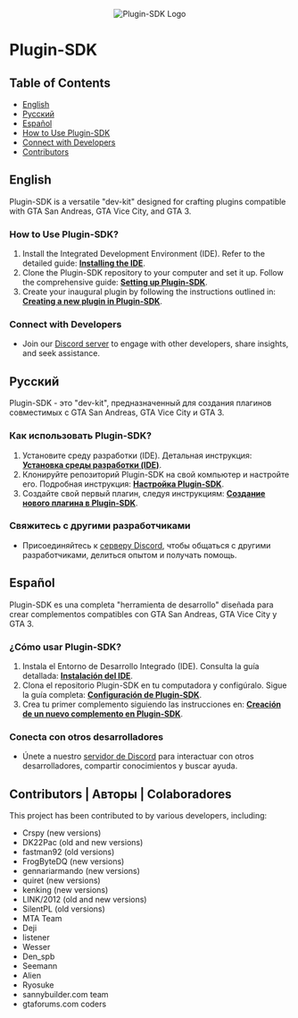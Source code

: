 <p align="center">
  <img src="http://i.imgur.com/xFXWiU9.png" alt="Plugin-SDK Logo">
</p>

# Plugin-SDK

## Table of Contents

- [English](#english)
- [Русский](#русский)
- [Español](#español)
- [How to Use Plugin-SDK](#how-to-use-plugin-sdk)
- [Connect with Developers](#connect-with-developers)
- [Contributors](#contributors)

## English

Plugin-SDK is a versatile "dev-kit" designed for crafting plugins compatible with GTA San Andreas, GTA Vice City, and GTA 3.

### How to Use Plugin-SDK?

1. Install the Integrated Development Environment (IDE). Refer to the detailed guide: [**Installing the IDE**](https://github.com/DK22Pac/plugin-sdk/wiki/Installing-development-environment-(IDE)).
2. Clone the Plugin-SDK repository to your computer and set it up. Follow the comprehensive guide: [**Setting up Plugin-SDK**](https://github.com/DK22Pac/plugin-sdk/wiki/Set-up-plugin-sdk).
3. Create your inaugural plugin by following the instructions outlined in: [**Creating a new plugin in Plugin-SDK**](https://github.com/DK22Pac/plugin-sdk/wiki/Creating-a-new-plugin-in-plugin-sdk).

### Connect with Developers

- Join our [Discord server](https://discord.gg/X4H7ztF) to engage with other developers, share insights, and seek assistance.

## Русский

Plugin-SDK - это "dev-kit", предназначенный для создания плагинов совместимых с GTA San Andreas, GTA Vice City и GTA 3.

### Как использовать Plugin-SDK?

1. Установите среду разработки (IDE). Детальная инструкция: [**Установка среды разработки (IDE)**](https://github.com/DK22Pac/plugin-sdk/wiki/Установка-среды-разработки-(IDE)).
2. Клонируйте репозиторий Plugin-SDK на свой компьютер и настройте его. Подробная инструкция: [**Настройка Plugin-SDK**](https://github.com/DK22Pac/plugin-sdk/wiki/Настройка-plugin-sdk).
3. Создайте свой первый плагин, следуя инструкциям: [**Создание нового плагина в Plugin-SDK**](https://github.com/DK22Pac/plugin-sdk/wiki/Создание-нового-плагина-в-plugin-sdk).

### Свяжитесь с другими разработчиками

- Присоединяйтесь к [серверу Discord](https://discord.gg/X4H7ztF), чтобы общаться с другими разработчиками, делиться опытом и получать помощь.

## Español

Plugin-SDK es una completa "herramienta de desarrollo" diseñada para crear complementos compatibles con GTA San Andreas, GTA Vice City y GTA 3.

### ¿Cómo usar Plugin-SDK?

1. Instala el Entorno de Desarrollo Integrado (IDE). Consulta la guía detallada: [**Instalación del IDE**](https://github.com/DK22Pac/plugin-sdk/wiki/Instalación-del-entorno-de-desarrollo-(IDE)).
2. Clona el repositorio Plugin-SDK en tu computadora y configúralo. Sigue la guía completa: [**Configuración de Plugin-SDK**](https://github.com/DK22Pac/plugin-sdk/wiki/Configuración-plugin-sdk).
3. Crea tu primer complemento siguiendo las instrucciones en: [**Creación de un nuevo complemento en Plugin-SDK**](https://github.com/DK22Pac/plugin-sdk/wiki/Creación-de-un-nuevo-complemento-en-plugin-sdk).

### Conecta con otros desarrolladores

- Únete a nuestro [servidor de Discord](https://discord.gg/X4H7ztF) para interactuar con otros desarrolladores, compartir conocimientos y buscar ayuda.

## Contributors | Авторы | Colaboradores

This project has been contributed to by various developers, including:

- Crspy (new versions)
- DK22Pac (old and new versions)
- fastman92 (old versions)
- FrogByteDQ (new versions)
- gennariarmando (new versions)
- quiret (new versions)
- kenking (new versions)
- LINK/2012 (old and new versions)
- SilentPL (old versions)
- MTA Team
- Deji
- listener
- Wesser
- Den_spb
- Seemann
- Alien
- Ryosuke
- sannybuilder.com team
- gtaforums.com coders
